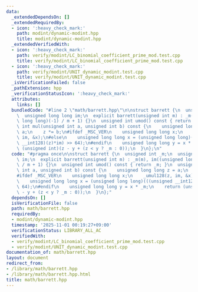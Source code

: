 ```yaml
---
data:
  _extendedDependsOn: []
  _extendedRequiredBy:
  - icon: ':heavy_check_mark:'
    path: modint/dynamic-modint.hpp
    title: modint/dynamic-modint.hpp
  _extendedVerifiedWith:
  - icon: ':heavy_check_mark:'
    path: verify/modint/LC_binomial_coefficient_prime_mod.test.cpp
    title: verify/modint/LC_binomial_coefficient_prime_mod.test.cpp
  - icon: ':heavy_check_mark:'
    path: verify/modint/UNIT_dynamic_modint.test.cpp
    title: verify/modint/UNIT_dynamic_modint.test.cpp
  _isVerificationFailed: false
  _pathExtension: hpp
  _verificationStatusIcon: ':heavy_check_mark:'
  attributes:
    links: []
  bundledCode: "#line 2 \"math/barrett.hpp\"\n\nstruct barrett {\n  unsigned int _m;\n\
    \  unsigned long long im;\n  explicit barrett(unsigned int m) : _m(m), im((unsigned\
    \ long long)(-1) / m + 1) {}\n  unsigned int umod() const { return _m; }\n  unsigned\
    \ int mul(unsigned int a, unsigned int b) const {\n    unsigned long long z =\
    \ a;\n    z *= b;\n#ifdef _MSC_VER\n    unsigned long long x;\n    _umul128(z,\
    \ im, &x);\n#else\n    unsigned long long x = (unsigned long long)(((unsigned\
    \ __int128)(z)*im) >> 64);\n#endif\n    unsigned long long y = x * _m;\n    return\
    \ (unsigned int)(z - y + (z < y ? _m : 0));\n  }\n};\n"
  code: "#pragma once\n\nstruct barrett {\n  unsigned int _m;\n  unsigned long long\
    \ im;\n  explicit barrett(unsigned int m) : _m(m), im((unsigned long long)(-1)\
    \ / m + 1) {}\n  unsigned int umod() const { return _m; }\n  unsigned int mul(unsigned\
    \ int a, unsigned int b) const {\n    unsigned long long z = a;\n    z *= b;\n\
    #ifdef _MSC_VER\n    unsigned long long x;\n    _umul128(z, im, &x);\n#else\n\
    \    unsigned long long x = (unsigned long long)(((unsigned __int128)(z)*im) >>\
    \ 64);\n#endif\n    unsigned long long y = x * _m;\n    return (unsigned int)(z\
    \ - y + (z < y ? _m : 0));\n  }\n};"
  dependsOn: []
  isVerificationFile: false
  path: math/barrett.hpp
  requiredBy:
  - modint/dynamic-modint.hpp
  timestamp: '2025-11-01 00:19:27+09:00'
  verificationStatus: LIBRARY_ALL_AC
  verifiedWith:
  - verify/modint/LC_binomial_coefficient_prime_mod.test.cpp
  - verify/modint/UNIT_dynamic_modint.test.cpp
documentation_of: math/barrett.hpp
layout: document
redirect_from:
- /library/math/barrett.hpp
- /library/math/barrett.hpp.html
title: math/barrett.hpp
---
```

